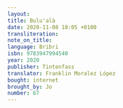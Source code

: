 ```yaml
---
layout:
title: Bulu'alà
date: 2020-11-08 18:05 +0100
transliteration:
note_on_title:
language: Bribri
isbn: 9783947994540
year: 2020
publisher: Tintenfass
translator: Franklin Moralez López
bought: internet
brought_by: Jo
number: 67
---
```

